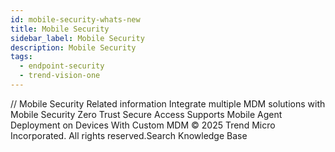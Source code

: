 ```yaml
---
id: mobile-security-whats-new
title: Mobile Security
sidebar_label: Mobile Security
description: Mobile Security
tags:
  - endpoint-security
  - trend-vision-one
---
```


/*<![CDATA[*/ $('#title').html($('meta[name=map-description]').attr('content')); /*]]>*/ Mobile Security Related information Integrate multiple MDM solutions with Mobile Security Zero Trust Secure Access Supports Mobile Agent Deployment on Devices With Custom MDM © 2025 Trend Micro Incorporated. All rights reserved.Search Knowledge Base